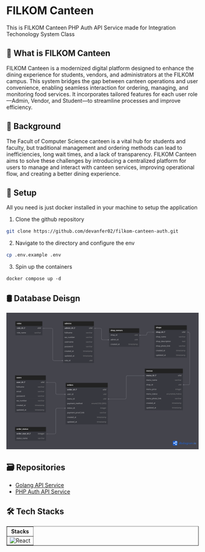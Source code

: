 # FILKOM Canteen 

This is FILKOM Canteen PHP Auth API Service made for Integration Techonology System Class

## 🔎 What is FILKOM Canteen 

FILKOM Canteen is a modernized digital platform designed to enhance the dining experience for students, vendors, and administrators at the FILKOM campus. This system bridges the gap between canteen operations and user convenience, enabling seamless interaction for ordering, managing, and monitoring food services. It incorporates tailored features for each user role—Admin, Vendor, and Student—to streamline processes and improve efficiency.

## 🔎 Background 
The Facult of Computer Science canteen is a vital hub for students and faculty, but traditional management and ordering methods can lead to inefficiencies, long wait times, and a lack of transparency. FILKOM Canteen aims to solve these challenges by introducing a centralized platform for users to manage and interact with canteen services, improving operational flow, and creating a better dining experience.

## 🔎 Setup 

All you need is just docker installed in your machine to setup the application

1. Clone the github repository

```zsh
git clone https://github.com/devanfer02/filkom-canteen-auth.git
```

2. Navigate to the directory and configure the env

```zsh
cp .env.example .env
```

3. Spin up the containers

```
docker compose up -d
```

## 🛢 Database Deisgn

![img](./public/filkom-canteen(1).png)

## 🗃️ Repositories

- [Golang API Service](https://github.com/devanfer02/filkom-canteen-api)
- [PHP Auth API Service](https://github.com/devanfer02/filkom-canteen-auth)


## 🛠️ Tech Stacks

<table border="1">
  <thead>
    <tr>
      <th align="center">Stacks</th>
    </tr>
  </thead>
  <tbody>
    <tr>
      <td><img src="https://skillicons.dev/icons?i=golang,php,postgresql,nginx" alt="React" /></td>
    </tr>
  </tbody>
</table>
